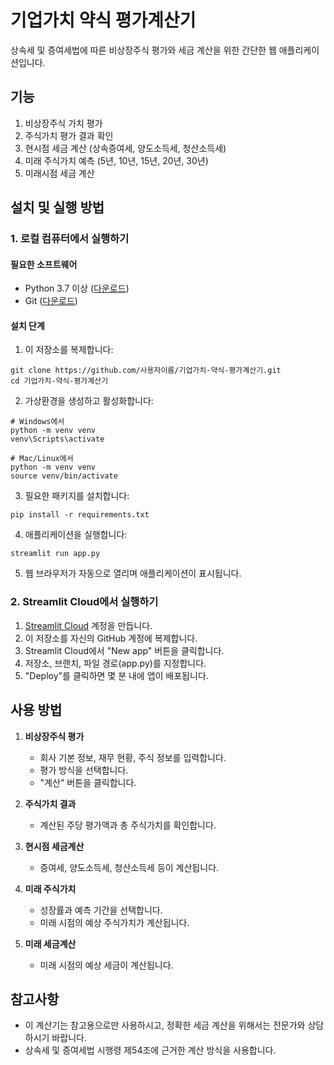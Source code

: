 # 기업가치 약식 평가계산기

상속세 및 증여세법에 따른 비상장주식 평가와 세금 계산을 위한 간단한 웹 애플리케이션입니다.

## 기능

1. 비상장주식 가치 평가
2. 주식가치 평가 결과 확인
3. 현시점 세금 계산 (상속증여세, 양도소득세, 청산소득세)
4. 미래 주식가치 예측 (5년, 10년, 15년, 20년, 30년)
5. 미래시점 세금 계산

## 설치 및 실행 방법

### 1. 로컬 컴퓨터에서 실행하기

#### 필요한 소프트웨어
- Python 3.7 이상 ([다운로드](https://www.python.org/downloads/))
- Git ([다운로드](https://git-scm.com/downloads))

#### 설치 단계
1. 이 저장소를 복제합니다:
```
git clone https://github.com/사용자이름/기업가치-약식-평가계산기.git
cd 기업가치-약식-평가계산기
```

2. 가상환경을 생성하고 활성화합니다:
```
# Windows에서
python -m venv venv
venv\Scripts\activate

# Mac/Linux에서
python -m venv venv
source venv/bin/activate
```

3. 필요한 패키지를 설치합니다:
```
pip install -r requirements.txt
```

4. 애플리케이션을 실행합니다:
```
streamlit run app.py
```

5. 웹 브라우저가 자동으로 열리며 애플리케이션이 표시됩니다.

### 2. Streamlit Cloud에서 실행하기

1. [Streamlit Cloud](https://streamlit.io/cloud) 계정을 만듭니다.
2. 이 저장소를 자신의 GitHub 계정에 복제합니다.
3. Streamlit Cloud에서 "New app" 버튼을 클릭합니다.
4. 저장소, 브랜치, 파일 경로(app.py)를 지정합니다.
5. "Deploy"를 클릭하면 몇 분 내에 앱이 배포됩니다.

## 사용 방법

1. **비상장주식 평가**
   - 회사 기본 정보, 재무 현황, 주식 정보를 입력합니다.
   - 평가 방식을 선택합니다.
   - "계산" 버튼을 클릭합니다.

2. **주식가치 결과**
   - 계산된 주당 평가액과 총 주식가치를 확인합니다.

3. **현시점 세금계산**
   - 증여세, 양도소득세, 청산소득세 등이 계산됩니다.

4. **미래 주식가치**
   - 성장률과 예측 기간을 선택합니다.
   - 미래 시점의 예상 주식가치가 계산됩니다.

5. **미래 세금계산**
   - 미래 시점의 예상 세금이 계산됩니다.

## 참고사항

- 이 계산기는 참고용으로만 사용하시고, 정확한 세금 계산을 위해서는 전문가와 상담하시기 바랍니다.
- 상속세 및 증여세법 시행령 제54조에 근거한 계산 방식을 사용합니다.

